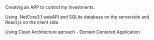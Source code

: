 Creating an APP to control my Investments. 

Using .NetCore3.1 webAPI and SQLite database on the serverside and React.js on the client side.

Using Clean Architecture aproach - Domain Centered Application